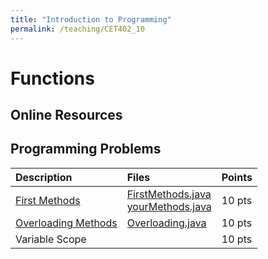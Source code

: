 ```yaml
---
title: "Introduction to Programming"
permalink: /teaching/CET402_10
---
```


# Functions

## Online Resources

## Programming Problems

| Description   | Files | Points |
| :------------ | :----- | :----- |
| [First Methods](/files/CET402/10_FirstMethods.pdf) | [FirstMethods.java](/files/CET402/FirstMethods.java) <br> [yourMethods.java](/files/CET402/yourMethods.java) | 10 pts |
| [Overloading Methods](/files/CET402/10_Overloading.pdf) | [Overloading.java](/files/CET402/Overloading.java) | 10 pts |
| Variable Scope |      | 10 pts |
